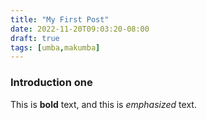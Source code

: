 ```yaml
---
title: "My First Post"
date: 2022-11-20T09:03:20-08:00
draft: true
tags: [umba,makumba]
---
```

### Introduction one

This is **bold** text, and this is *emphasized* text.